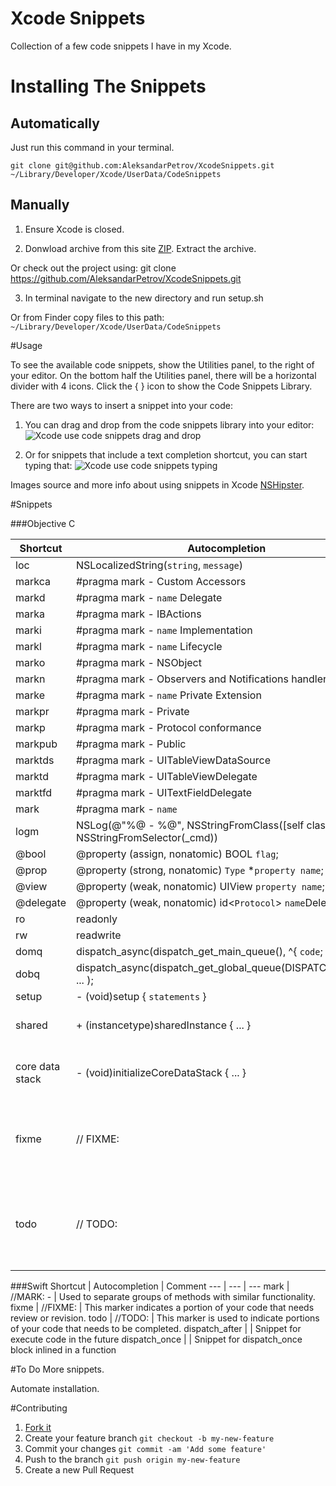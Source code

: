 # Xcode Snippets

Collection of a few code snippets I have in my Xcode.

# Installing The Snippets

## Automatically

Just run this command in your terminal.

`git clone git@github.com:AleksandarPetrov/XcodeSnippets.git ~/Library/Developer/Xcode/UserData/CodeSnippets`

## Manually

1. Ensure Xcode is closed.

2. Donwload archive from this site [ZIP](https://github.com/AleksandarPetrov/XcodeSnippets/archive/master.zip). Extract the archive.

  Or check out the project using: git clone https://github.com/AleksandarPetrov/XcodeSnippets.git

3. In terminal navigate to the new directory and run setup.sh

  Or from Finder copy files to this path: `~/Library/Developer/Xcode/UserData/CodeSnippets`

#Usage

To see the available code snippets, show the Utilities panel, to the right of your editor. On the bottom half the Utilities panel, there will be a horizontal divider with 4 icons. Click the { } icon to show the Code Snippets Library.

There are two ways to insert a snippet into your code:

1. You can drag and drop from the code snippets library into your editor:
![Xcode use code snippets drag and drop](http://nshipster.s3.amazonaws.com/xcode-snippet-drag-and-drop.gif)

2. Or for snippets that include a text completion shortcut, you can start typing that:
![Xcode use code snippets typing](http://nshipster.s3.amazonaws.com/xcode-snippet-text-completion-shortcut.gif)

Images source and more info about using snippets in Xcode [NSHipster](http://nshipster.com/xcode-snippets/).

#Snippets

###Objective C

Shortcut  | Autocompletion  | Comment
--- | --- | ---
loc             |     NSLocalizedString(`string`, `message`)  |
markca          |     #pragma mark - Custom Accessors         |
markd           |     #pragma mark - `name` Delegate  |
marka           |     #pragma mark - IBActions  |
marki           |     #pragma mark - `name` Implementation  |
markl           |     #pragma mark - `name` Lifecycle |
marko           |     #pragma mark - NSObject |
markn           |     #pragma mark - Observers and Notifications handlers |
marke           |     #pragma mark - `name` Private Extension |
markpr          |     #pragma mark - Private  |
markp           |     #pragma mark - Protocol conformance |
markpub         |     #pragma mark - Public |
marktds         |     #pragma mark - UITableViewDataSource  |
marktd          |     #pragma mark - UITableViewDelegate  |
marktfd         |     #pragma mark - UITextFieldDelegate  |
mark            |     #pragma mark - `name` |
logm            |     NSLog(@"%@ - %@", NSStringFromClass([self class]), NSStringFromSelector(_cmd))  |
@bool           |     @property (assign, nonatomic) BOOL `flag`;  |
@prop           |     @property (strong, nonatomic) `Type` *`property name`;  |
@view           |     @property (weak, nonatomic) UIView `property name`; |
@delegate       |     @property (weak, nonatomic) id<`Protocol`> `name`Delegate;  |
ro              |     readonly  |
rw              |     readwrite |
domq            |     dispatch_async(dispatch_get_main_queue(), ^{ `code`; });  |
dobq            |     dispatch_async(dispatch_get_global_queue(DISPATCH_QUEUE_ ... );  |
setup           |     - (void)setup { `statements` }  |
shared          |     + (instancetype)sharedInstance { ... }  |   Full method using dispatch_once
core data stack |     - (void)initializeCoreDataStack { ... } |   Creates mom, psc and moc on the main queue
fixme           |     // FIXME:   |   This marker indicates a portion of your code that needs review or revision.
todo            |     // TODO:    |   This marker is used to indicate portions of your code that needs to be completed.

###Swift
Shortcut  | Autocompletion  | Comment
--- | --- | ---
mark            | //MARK: -  |   Used to separate groups of methods with similar functionality.
fixme           | //FIXME:   |   This marker indicates a portion of your code that needs review or revision.
todo            | //TODO:    |   This marker is used to indicate portions of your code that needs to be completed.
dispatch_after  |             |   Snippet for execute code in the future
dispatch_once   |             |   Snippet for dispatch_once block inlined in a function


#To Do
More snippets.

Automate installation.

#Contributing

1. [Fork it](https://github.com/AleksandarPetrov/XcodeSnippets/fork)
2. Create your feature branch `git checkout -b my-new-feature`
3. Commit your changes `git commit -am 'Add some feature'`
4. Push to the branch `git push origin my-new-feature`
5. Create a new Pull Request
